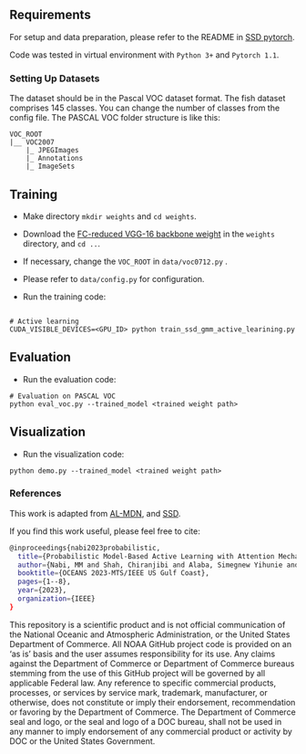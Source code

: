   

Requirements
----------------------
For setup and data preparation, please refer to the README in [SSD pytorch](https://github.com/amdegroot/ssd.pytorch).

Code was tested in virtual environment with `Python 3+` and `Pytorch 1.1`.


### Setting Up Datasets

The dataset should be in the Pascal VOC dataset format. The fish dataset comprises 145 classes. You can change the number of classes from the config file.
 The PASCAL VOC folder structure is like this:
```
VOC_ROOT
|__ VOC2007
    |_ JPEGImages
    |_ Annotations
    |_ ImageSets

```


Training
--------
- Make directory `mkdir weights` and `cd weights`.

- Download the [FC-reduced VGG-16 backbone weight](https://s3.amazonaws.com/amdegroot-models/vgg16_reducedfc.pth) in the `weights` directory, and `cd ..`.

- If necessary, change the `VOC_ROOT` in `data/voc0712.py` .

- Please refer to `data/config.py` for configuration.

- Run the training code:
```

# Active learning
CUDA_VISIBLE_DEVICES=<GPU_ID> python train_ssd_gmm_active_learining.py
```


Evaluation
--------
- Run the evaluation code:
```
# Evaluation on PASCAL VOC
python eval_voc.py --trained_model <trained weight path>

```


Visualization
---------
- Run the visualization code:
```
python demo.py --trained_model <trained weight path>
```

### References
This work is adapted from [AL-MDN](https://github.com/NVlabs/AL-MDN), and [SSD](https://github.com/lufficc/SSD/tree/master).


If you find this work useful, please feel free to cite:
```bash
@inproceedings{nabi2023probabilistic,
  title={Probabilistic Model-Based Active Learning with Attention Mechanism for Fish Species Recognition},
  author={Nabi, MM and Shah, Chiranjibi and Alaba, Simegnew Yihunie and Prior, Jack and Campbell, Matthew D and Wallace, Farron and Moorhead, Robert and Ball, John E},
  booktitle={OCEANS 2023-MTS/IEEE US Gulf Coast},
  pages={1--8},
  year={2023},
  organization={IEEE}
}
```


This repository is a scientific product and is not official communication of the National Oceanic and Atmospheric Administration, or the United States Department of Commerce. All NOAA GitHub project code is provided on an ‘as is’ basis and the user assumes responsibility for its use. Any claims against the Department of Commerce or Department of Commerce bureaus stemming from the use of this GitHub project will be governed by all applicable Federal law. Any reference to specific commercial products, processes, or services by service mark, trademark, manufacturer, or otherwise, does not constitute or imply their endorsement, recommendation or favoring by the Department of Commerce. The Department of Commerce seal and logo, or the seal and logo of a DOC bureau, shall not be used in any manner to imply endorsement of any commercial product or activity by DOC or the United States Government.
